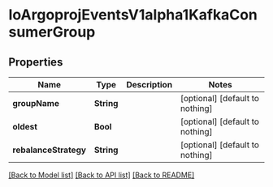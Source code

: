 # IoArgoprojEventsV1alpha1KafkaConsumerGroup


## Properties
Name | Type | Description | Notes
------------ | ------------- | ------------- | -------------
**groupName** | **String** |  | [optional] [default to nothing]
**oldest** | **Bool** |  | [optional] [default to nothing]
**rebalanceStrategy** | **String** |  | [optional] [default to nothing]


[[Back to Model list]](../README.md#models) [[Back to API list]](../README.md#api-endpoints) [[Back to README]](../README.md)


